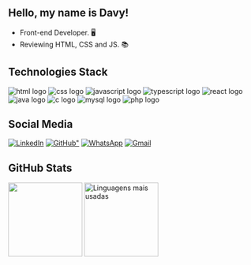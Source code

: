 ## Hello, my name is Davy!

- Front-end Developer. 🖥️
- Reviewing HTML, CSS and JS. 📚

## Technologies Stack

<div>
    <img src="https://img.shields.io/badge/HTML-%23E34F26.svg?logo=html5&logoColor=white" alt="html logo">
    <img src="https://img.shields.io/badge/CSS-639?logo=css&logoColor=fff" alt="css logo">
    <img src="https://img.shields.io/badge/JavaScript-F7DF1E?logo=javascript&logoColor=000" alt="javascript logo">
    <img src="https://img.shields.io/badge/TypeScript-3178C6?logo=typescript&logoColor=fff" alt="typescript logo">
    <img src="https://img.shields.io/badge/React-%2320232a.svg?logo=react&logoColor=%2361DAFB" alt="react logo">
    <img src="https://img.shields.io/badge/Java-%23ED8B00.svg?logo=openjdk&logoColor=white" alt="java logo">
    <img src="https://img.shields.io/badge/C-00599C?logo=c&logoColor=white" alt="c logo">
    <img src="https://img.shields.io/badge/MySQL-4479A1?logo=mysql&logoColor=fff" alt="mysql logo">
    <img src="https://img.shields.io/badge/php-%23777BB4.svg?&logo=php&logoColor=white" alt="php logo">
</div>

## Social Media

<div>
    <a href="https://www.linkedin.com/in/davy-andrade" target="_blank"><img src="https://custom-icon-badges.demolab.com/badge/LinkedIn-0A66C2?logo=linkedin-white&logoColor=fff" alt="LinkedIn"></a>
    <a href="https://github.com/DavyAndrade/" target="_blank"><img src="https://img.shields.io/badge/GitHub-%23121011.svg?logo=github&logoColor=white" alt=GitHub"></a>
    <a href="https://wa.me/5521991664923" target="_blank"><img src="https://img.shields.io/badge/WhatsApp-25D366?logo=whatsapp&logoColor=white" alt="WhatsApp"></a>
    <a href="mailto:davy.dev23@gmail.com" target="_blank"><img src="https://img.shields.io/badge/Gmail-D14836?logo=gmail&logoColor=white" alt="Gmail"></a>
</div>

## GitHub Stats

<div>
    <img src="https://github-readme-stats.vercel.app/api?username=DavyAndrade&theme=transparent&show_icons=true&bg_color=000&title_color=FFF&text_color=FFF&border_radius=10&count_private=true" height="150">
    <img src="https://github-readme-stats.vercel.app/api/top-langs/?username=DavyAndrade&theme=transparent&show_icons=true&hide_border=false&layout=compact&bg_color=000&title_color=FFF&text_color=FFF&border_radius=10&langs_count=6" alt="Linguagens mais usadas" height="150">
</div>
